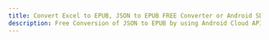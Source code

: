 ---title: Convert Excel to EPUB, JSON to EPUB FREE Converter or Android SDKdescription: Free Conversion of JSON to EPUB by using Android Cloud APIs & SDKs. Also Create, Edit & Render Microsoft Excel, CSV and SpreadsheetML worksheets or spreadsheet in the Cloud.---